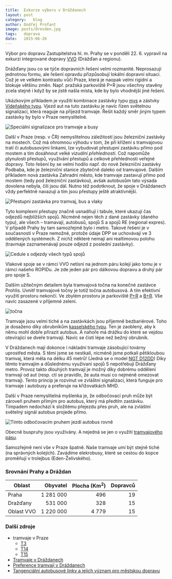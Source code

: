 ```yaml
---
title:	Exkurze výboru v Dráždanech
layout:	post
category:	blog
author:	Ondřej Profant
image: posts/dresden.jpg
tags:	doprava
date:	2015-06-26
---
```




Výbor pro dopravu Zastupitelstva hl. m. Prahy se v pondělí 22. 6. vypravil na exkurzi integrované dopravy [VVO][] (Drážďan a regionu).

Drážďany jsou co se týče dopravních řešení velmi rozmanité. Neprosazují jednotnou formu, ale řešení opravdu přizpůsobují lokální dopravní situaci. Což je ve velkém kontrastu vůči Praze, která je naopak velmi rigidní a blokuje většinu změn. Např. pražská parkoviště P+R jsou všechny stavěny zcela stejně i když by se jistě našla místa, kde by bylo vhodnější jiné řešení.

Ukázkovým příkladem je využití kombinace zastávky typu [mys][] a zástvky [Vídeňského typu][viden]. Vjezd aut na tuto zastávku je navíc řízen světelnou signalizací, která reaguje na příjezd tramvaje. Řešit každý směr jiným typem zastávky by bylo v Praze nemyslitelné.


![Speciální signalizace pro tramvaje a busy](/assets/img/posts/dresden-signalizace.jpg "Speciální signalizace pro tramvaje a busy")

Další v Praze (resp. v ČR) nemyslitelnou záležitostí jsou železniční zastávky na mostech. Což má ohromnou výhodu v tom, že při křížení s tramvajovou tratí či autobusovými linkami, lze vybudovat přestupní zastávku přímo pod mostem a tím dosáhnout velké *vizuální přehlednosti*. Což napomůže plynulosti přestupů, využívání přestupů a celkové přehlednosti veřejné dopravy. Toto řešení by se velmi hodilo např. do nové železniční zastávky Podbaba, kde je železniční stanice zbytečně daleko od tramvajové. Dalším příkladem nová zastávka Zahradní město, kde tramvaje zastavují přímo pod mostem (tedy pod železniční zastávkou), avšak autobusům tato výsada dovolena nebyla, čili jsou dál. Nutno též podotknout, že spoje v Dráždanech vždy perfektně navazují a tím jsou přestupy ještě atraktivnější.

![Přestupní zastávka pro tramvaj, bus a vlaky](/assets/img/posts/dresden-prestupni-zastavka.jpg "Přestupní zastávka pro tramvaj, bus a vlaky")

Tyto komplexní přestupy značně usnadňují i tabule, které ukazují čas odjezdů nejbližších spojů. Nicméně nejen těch z dané zastávky (daného typu), ale všech – tramavají, autobusů, spojů S a spojů RE (regional expres). V případě Prahy by tam samozřejmě bylo i metro. Takové řešení je v současnosti v Praze nemožné, protože údaje DPP se uchovávají ve 3 oddělených systémech. Z nichž některé nemají ani realtimovou polohu (travmaje zaznamenávají pouze odjezd z poslední zastávky).

![Cedule s odjezdy všech typů spojů](/assets/img/posts/dresden-cedule.jpg "Cedule s odjezdy všech typů spojů")

Vlakové spoje se v rámci VVO netísní na jednom páru kolejí jako tomu je v rámci našeho ROPIDu. Je zde jeden pár pro dálkovou dopravu a druhý pár pro spoje S.

Dalším užitečným detailem byla tramvajová točna na konečné zastávce Prohlis. Uvnitř tramvajové točny je totiž točna autobusová. A tím efektivní využití prostoru nekončí. Ve zbylém prostoru je parkoviště [P+R][pr] a [B+R][br]. Vše navíc zasazené v příjemné zeleni.

![točna](/assets/img/posts/dresden-tocna.jpg "Kombinace tramvajové a autobusové točny")

Tramvaje jsou velmi tiché a na zastávkách jsou příjemně bezbariérové. Toho je dosaženo díky obrubníkům [kasselského typu][kassel]. Ten je zaoblený, aby k němu mohl dobře přirazit autobus. A nahoře má drážku do které se vejdou otevírající se dveře tramvají. Navíc se čistí lépe než bežný obrubník.

V Dráždanech mají dokonce i nákladní tramvaje zásobující továrny uprostřed města. S těmi jsme se nestkali, nicméně jsme potkali pětikloubou tramvaj, která měla na délku 45 metrů! (Jedná se o model [NGT D12DD][D12DD]) Díky těmto tramvajím a důslednému využívaní spojů S nepotřebují Drážďany metro. Provoz takto dlouhých tramvají je možný díky dobrému oddělení tramvají od aut (resp. ctí se pravidlo, že auta musí co nejméně omezovat tramvaj). Tento princip je rozvinut ve zvláštní signalizaci, která funguje pro tramvaje i autobusy a preferuje na křižovatkách MHD.

Další v Praze nemyslitelná myšlenka je, že odbočovací pruh může být zároveň pruhem přímým pro autobus, který má předtím zastávku. Tímpadem nedochází k složitému přejezdu přes pruh, ale na zvláštní světelný signál autobus projede přímo.

![Tímto odbočovacím pruhem jezdí autobus rovně](/assets/img/posts/dresden-prefer-signal-v-pruhu.jpg "Tímto odbočovacím pruhem jezdí autobus rovně")

Obecně buspruhy jsou využívány. A nejedná se jen o využití [tramvajového pásu][tram-pas].

Samozřejmě není vše v Praze špatně. Naše tramvaje umí být stejně tiché (na správných kolejích). Zavádíme elekrobusy, které se cestou do kopce proměňují v trolejbus (Eden-Želivského).

### Srovnání Prahy a Dráždan

| Oblast     | Obyvatel  | Plocha (Km<sup>2</sup>) | Dopravců |
|------------|----------:|------------------------:|---------:|
| Praha      | 1 281 000 |            496          |     19   |
| Dražďany   |   531 000 |            328          |     15   |
| Oblast VVO | 1 220 000 |          4 779          |     15   |

### Další zdroje

* tramvaje v Praze
    * [T3][3T]
    * [T14][14T]
    * [T15][15T]
* [Tramvaje v Dráždanech](https://cs.wikipedia.org/wiki/Tramvajov%C3%A1_doprava_v_Dr%C3%A1%C5%BE%C4%8Fanech)
* [Preference tramvají v Dráždanech][pref-tram-v-drazdanech]
* [Tangenciální autobusové linky a jejich význam pro městskou dopravu][tangencialni-busy]




[tangencialni-busy]: http://www.ids.zastavka.net/id-clanky/06-2007_mj.phtml
[pr]: https://cs.wikipedia.org/wiki/P%2BR
[14t]: https://cs.wikipedia.org/wiki/%C5%A0koda_14T
[viden]: https://cs.wikipedia.org/wiki/V%C3%ADde%C5%88sk%C3%A1_zast%C3%A1vka
[br]: https://cs.wikipedia.org/wiki/B%2BR
[vvo]: https://en.wikipedia.org/wiki/Verkehrsverbund_Oberelbe
[mys]: https://cs.wikipedia.org/wiki/Zast%C3%A1vkov%C3%BD_mys
[d12dd]: https://de.wikipedia.org/wiki/Gelenktriebwagen_NGT_D12DD
[pref-tram-v-drazdanech]: http://www.ropid.cz/files/img-akce/konference_2013_steffen_dutsch.pdf
[tram-pas]: https://cs.wikipedia.org/wiki/Tramvajov%C3%BD_p%C3%A1s
[3t]: https://cs.wikipedia.org/wiki/Tatra_T3
[kassel]: https://cs.wikipedia.org/wiki/Kasselsk%C3%BD_obrubn%C3%ADk
[15t]: https://cs.wikipedia.org/wiki/%C5%A0koda_15T
